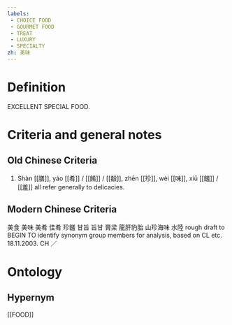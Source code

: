 ```yaml
---
labels: 
 - CHOICE FOOD
 - GOURMET FOOD
 - TREAT
 - LUXURY
 - SPECIALTY
zh: 美味
---
```


# Definition
EXCELLENT SPECIAL FOOD.
# Criteria and general notes
## Old Chinese Criteria
1. Shàn [[膳]], yáo [[肴]] / [[餚]] / [[殽]], zhēn [[珍]], wèi [[味]], xiū [[饈]] / [[羞]] all refer generally to delicacies.
## Modern Chinese Criteria
美食
美味
美肴
佳肴
珍饈
甘旨
旨甘
膏梁
龍肝豹胎
山珍海味
水陸
rough draft to BEGIN TO identify synonym group members for analysis, based on CL etc. 18.11.2003. CH ／
# Ontology

## Hypernym
[[FOOD]]